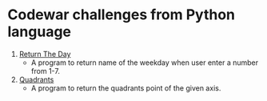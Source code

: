 # Codewar challenges from Python language

1. [Return The Day](https://github.com/lasanthamudalige/codewars-python/blob/main/return_the_day.py)
   * A program to return name of the weekday when user enter a number from 1-7.
1. [Quadrants](https://github.com/lasanthamudalige/codewars-python/blob/main/quadrants.py)
   * A program to return the quadrants point of the given axis.
